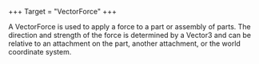 +++
Target = "VectorForce"
+++

A VectorForce is used to apply a force to a part or assembly of parts. The direction and strength of the force is determined by a Vector3 and can be relative to an attachment on the part, another attachment, or the world coordinate system.